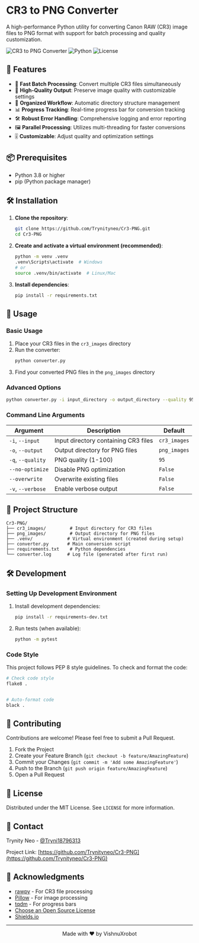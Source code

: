 # CR3 to PNG Converter

A high-performance Python utility for converting Canon RAW (CR3) image files to PNG format with support for batch processing and quality customization.

![CR3 to PNG Converter](https://img.shields.io/badge/Status-Active-brightgreen)
![Python](https://img.shields.io/badge/Python-3.8%2B-blue)
![License](https://img.shields.io/badge/License-MIT-orange)

## 🌟 Features

- 🚀 **Fast Batch Processing**: Convert multiple CR3 files simultaneously
- 🎨 **High-Quality Output**: Preserve image quality with customizable settings
- 📁 **Organized Workflow**: Automatic directory structure management
- 📊 **Progress Tracking**: Real-time progress bar for conversion tracking
- 🛠 **Robust Error Handling**: Comprehensive logging and error reporting
- 🖼 **Parallel Processing**: Utilizes multi-threading for faster conversions
- 🎚 **Customizable**: Adjust quality and optimization settings

## 📦 Prerequisites

- Python 3.8 or higher
- pip (Python package manager)

## 🛠 Installation

1. **Clone the repository**:
   ```bash
   git clone https://github.com/Trynityneo/Cr3-PNG.git
   cd Cr3-PNG
   ```

2. **Create and activate a virtual environment (recommended)**:
   ```bash
   python -m venv .venv
   .venv\Scripts\activate  # Windows
   # or
   source .venv/bin/activate  # Linux/Mac
   ```

3. **Install dependencies**:
   ```bash
   pip install -r requirements.txt
   ```

## 🚀 Usage

### Basic Usage

1. Place your CR3 files in the `cr3_images` directory
2. Run the converter:
   ```bash
   python converter.py
   ```
3. Find your converted PNG files in the `png_images` directory

### Advanced Options

```bash
python converter.py -i input_directory -o output_directory --quality 95 --no-optimize --overwrite
```

### Command Line Arguments

| Argument | Description | Default |
|----------|-------------|---------|
| `-i`, `--input` | Input directory containing CR3 files | `cr3_images` |
| `-o`, `--output` | Output directory for PNG files | `png_images` |
| `-q`, `--quality` | PNG quality (1-100) | `95` |
| `--no-optimize` | Disable PNG optimization | `False` |
| `--overwrite` | Overwrite existing files | `False` |
| `-v`, `--verbose` | Enable verbose output | `False` |

## 📁 Project Structure

```
Cr3-PNG/
├── cr3_images/         # Input directory for CR3 files
├── png_images/         # Output directory for PNG files
├── .venv/             # Virtual environment (created during setup)
├── converter.py       # Main conversion script
├── requirements.txt    # Python dependencies
└── converter.log      # Log file (generated after first run)
```

## 🛠 Development

### Setting Up Development Environment

1. Install development dependencies:
   ```bash
   pip install -r requirements-dev.txt
   ```

2. Run tests (when available):
   ```bash
   python -m pytest
   ```

### Code Style

This project follows PEP 8 style guidelines. To check and format the code:

```bash
# Check code style
flake8 .


# Auto-format code
black .
```

## 🤝 Contributing

Contributions are welcome! Please feel free to submit a Pull Request.

1. Fork the Project
2. Create your Feature Branch (`git checkout -b feature/AmazingFeature`)
3. Commit your Changes (`git commit -m 'Add some AmazingFeature'`)
4. Push to the Branch (`git push origin feature/AmazingFeature`)
5. Open a Pull Request

## 📄 License

Distributed under the MIT License. See `LICENSE` for more information.

## 📧 Contact

Trynity Neo - [@Tryni18796313](https://twitter.com/Tryni18796313)

Project Link: [https://github.com/Trynityneo/Cr3-PNG](https://github.com/Trynityneo/Cr3-PNG)

## 🙏 Acknowledgments

- [rawpy](https://pypi.org/project/rawpy/) - For CR3 file processing
- [Pillow](https://python-pillow.org/) - For image processing
- [tqdm](https://github.com/tqdm/tqdm) - For progress bars
- [Choose an Open Source License](https://choosealicense.com)
- [Shields.io](https://shields.io/)

---

<div align="center">
  Made with ❤️ by VishnuXrobot
</div>
